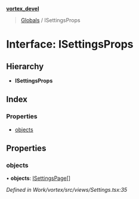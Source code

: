 **[vortex_devel](../README.md)**

> [Globals](../globals.md) / ISettingsProps

# Interface: ISettingsProps

## Hierarchy

* **ISettingsProps**

## Index

### Properties

* [objects](isettingsprops.md#objects)

## Properties

### objects

•  **objects**: [ISettingsPage](isettingspage.md)[]

*Defined in Work/vortex/src/views/Settings.tsx:35*
